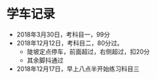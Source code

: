 # 学车记录

* 2018年3月30日，考科目一，99分
* 2018年12月12日，考科目二，80分过。
  - 陡坡定点停车，前面超过，右侧超过，扣20分
  - 其余脚抖通过
* 2018年12月17日，早上八点半开始练习科目三
